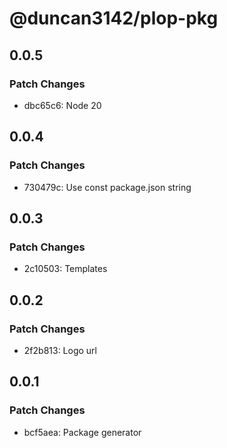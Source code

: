 # @duncan3142/plop-pkg

## 0.0.5

### Patch Changes

- dbc65c6: Node 20

## 0.0.4

### Patch Changes

- 730479c: Use const package.json string

## 0.0.3

### Patch Changes

- 2c10503: Templates

## 0.0.2

### Patch Changes

- 2f2b813: Logo url

## 0.0.1

### Patch Changes

- bcf5aea: Package generator
